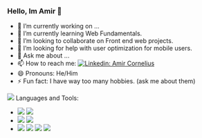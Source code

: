 ### Hello, Im Amir 👋

- 🔭 I’m currently working on ...
- 🌱 I’m currently learning Web Fundamentals.
- 👯 I’m looking to collaborate on Front end web projects.
- 🤔 I’m looking for help with user optimization for mobile users.
- 💬 Ask me about ...
- 📫 How to reach me: [![Linkedin: Amir Cornelius](https://icons.iconarchive.com/icons/martz90/circle/24/linkedin-icon.png)](https://www.linkedin.com/in/a-corn0224/)
- 😄 Pronouns: He/Him
- ⚡ Fun fact: I have way too many hobbies. (ask me about them)


<img src="https://github-readme-stats.vercel.app/api?username=Acorn&&show_icons=true&title_color3ffffff&icon_color=bb2acf&text_colordaf7dc&bg_color=151515">
Languages and Tools:
<ul>
  <li>
<img src="https://img.shields.io/badge/Google%20Chrome-4285F4?style=for-the-badge&logo=GoogleChrome&logoColor=white">
<img src="https://img.shields.io/badge/Opera-FF1B2D?style=for-the-badge&logo=Opera&logoColor=white">
  </li>
  <li>
<img src="https://img.shields.io/badge/Repl.it-%230D101E.svg?style=for-the-badge&logo=replit&logoColor=white">
<img src="https://img.shields.io/badge/Visual%20Studio%20Code-0078d7.svg?style=for-the-badge&logo=visual-studio-code&logoColor=white">
  </li>
  <li>
<img src="https://img.shields.io/badge/css3-%231572B6.svg?style=for-the-badge&logo=css3&logoColor=white">
<img src="https://img.shields.io/badge/html5-%23E34F26.svg?style=for-the-badge&logo=html5&logoColor=white">
<img src="https://img.shields.io/badge/javascript-%23323330.svg?style=for-the-badge&logo=javascript&logoColor=%23F7DF1E">
<img src="https://img.shields.io/badge/python-3670A0?style=for-the-badge&logo=python&logoColor=ffdd54">
